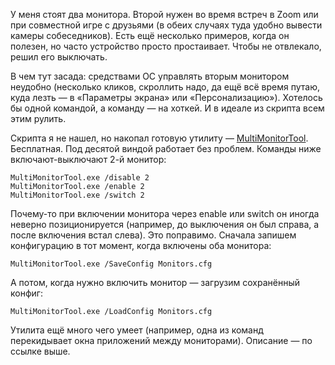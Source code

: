 ﻿У меня стоят два монитора. Второй нужен во время встреч в Zoom или при совместной игре с друзьями (в обеих случаях туда удобно вывести камеры собеседников). Есть ещё несколько примеров, когда он полезен, но часто устройство просто простаивает. Чтобы не отвлекало, решил его выключать.

В чем тут засада: средствами ОС управлять вторым монитором неудобно (несколько кликов, скроллить надо, да ещё всё время путаю, куда лезть — в «Параметры экрана» или «Персонализацию»). Хотелось бы одной командой, а команду — на хоткей. И в идеале из скрипта всем этим рулить.

Скрипта я не нашел, но накопал готовую утилиту — [MultiMonitorTool](https://www.nirsoft.net/utils/multi_monitor_tool.html). Бесплатная. Под десятой виндой работает без проблем. Команды ниже включают-выключают 2-й монитор:

	MultiMonitorTool.exe /disable 2
	MultiMonitorTool.exe /enable 2	
	MultiMonitorTool.exe /switch 2

Почему-то при включении монитора через enable или switch он иногда неверно позиционируется (например, до выключения он был справа, а после включения встал слева). Это поправимо. Сначала запишем конфигурацию в тот момент, когда включены оба монитора:

	MultiMonitorTool.exe /SaveConfig Monitors.cfg

А потом, когда нужно включить монитор — загрузим сохранённый конфиг:

	MultiMonitorTool.exe /LoadConfig Monitors.cfg

Утилита ещё много чего умеет (например, одна из команд перекидывает окна приложений между мониторами). Описание — по ссылке выше.
